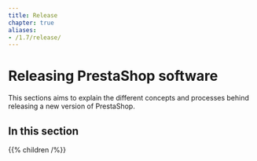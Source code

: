 ```yaml
---
title: Release
chapter: true
aliases:
- /1.7/release/
---
```


# Releasing PrestaShop software

This sections aims to explain the different concepts and processes behind releasing a new version of PrestaShop.

## In this section

{{% children /%}}
